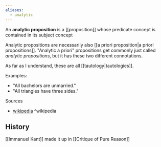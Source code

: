 ```yaml
---
aliases:
  - analytic
---
```

An **analytic proposition** is a [[proposition]] whose predicate concept is contained in its subject concept

Analytic propositions are necessarily also [[a priori proposition|a priori propositions]].
"Analytic a priori" propositions get commonly just called _analytic propositions_, but it has these two different connotations.

As far as I understand, these are all [[tautology|tautologies]].

Examples:
- "All bachelors are unmarried."
- "All triangles have three sides."

Sources
- [wikipedia](https://en.wikipedia.org/wiki/Analytic%E2%80%93synthetic_distinction) ^wikipedia

## History

[[Immanuel Kant]] made it up in [[Critique of Pure Reason]]